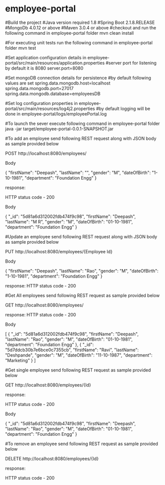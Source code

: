 # employee-portal

#Build the project
#Java version required 1.8
#Spring Boot 2.1.8.RELEASE
#MongoDb 4.0.12 or above 
#Maven 3.0.4 or above
#checkout and run the following command in employee-portal folder
mvn clean install

#For executing unit tests run the following command in employee-portal folder
mvn test

#Set application configuration details in employee-portal/src/main/resources/application.properties
#server port for listening by default it is 8080
server.port=8080

#Set mongoDB connection details for persistence
#by default following values are set 
spring.data.mongodb.host=localhost
spring.data.mongodb.port=27017
spring.data.mongodb.database=employeesDB

#Set log configuration properties in employee-portal/src/main/resources/log4j2.properties
#by default logging will be done in employee-portal/logs/employeePortal.log

#To launch the sever execute following command in employee-portal folder
java -jar target/employee-portal-0.0.1-SNAPSHOT.jar

#To add an employee send following REST request along with JSON body as sample provided below

POST http://localhost:8080/employees/

Body

{
    "firstName": "Deepash",
    "lastName": "",
    "gender": "M",
    "dateOfBirth": "1-10-1981",
	"department": "Foundation Engg"
}

response:

HTTP status code - 200

Body

{
    "_id": "5d81a6d312002fdb474f9c98",
    "firstName": "Deepash",
    "lastName": "M R",
    "gender": "M",
    "dateOfBirth": "01-10-1981",
    "department": "Foundation Engg"
}

#Update an employee send following REST request along with JSON body as sample provided below

PUT http://localhost:8080/employees/{Employee Id}

Body

{
    "firstName": "Deepash",
    "lastName": "Rao",
    "gender": "M",
    "dateOfBirth": "1-10-1981",
	"department": "Foundation Engg"
}

response:
HTTP status code - 200

#Get All employees send following REST request as sample provided below

GET http://localhost:8080/employees/

response:
HTTP status code - 200

Body

[
    {
        "_id": "5d81a6d312002fdb474f9c98",
        "firstName": "Deepash",
        "lastName": "Rao",
        "gender": "M",
        "dateOfBirth": "01-10-1981",
        "department": "Foundation Engg"
    },
    {
        "_id": "5d7ddcb30b7e6bce0c7355cb",
        "firstName": "Ravi",
        "lastName": "Deshpande",
        "gender": "M",
        "dateOfBirth": "11-10-1987",
        "department": "Marketing"
    }
]

#Get single employee send following REST request as sample provided below

GET http://localhost:8080/employees/{Id}

response:

HTTP status code - 200

Body

{
    "_id": "5d81a6d312002fdb474f9c98",
    "firstName": "Deepash",
    "lastName": "Rao",
    "gender": "M",
    "dateOfBirth": "01-10-1981",
    "department": "Foundation Engg"
}

#To remove an employee send following REST request as sample provided below

DELETE http://localhost:8080/employees/{Id}

response:

HTTP status code - 200



